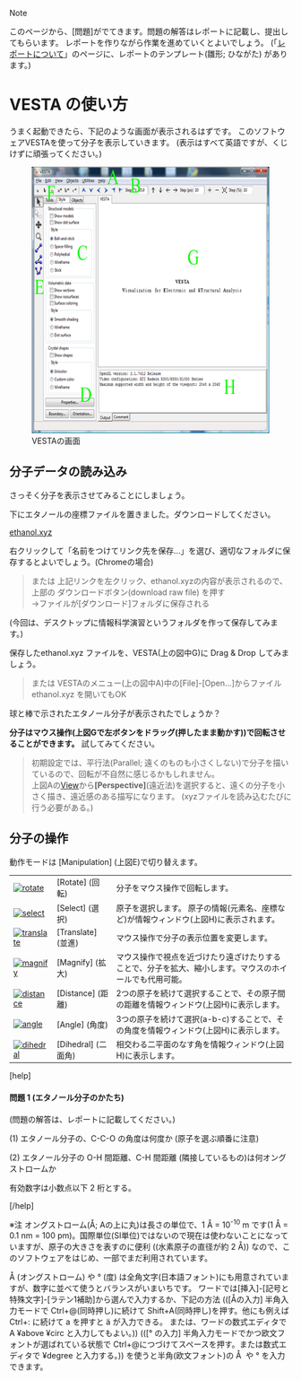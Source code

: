 >[!note]
>このページから、[問題]がでてきます。問題の解答はレポートに記載し、提出してもらいます。
>レポートを作りながら作業を進めていくとよいでしょう。
>(「<a title="レポートについて(情報科学演習)" href="http://science.shinshu-u.ac.jp/~tiiyama/?page_id=3300">レポートについて</a>」のページに、レポートのテンプレート(雛形; ひながた) があります。)

# VESTA の使い方
うまく起動できたら、下記のような画面が表示されるはずです。
このソフトウェアVESTAを使って分子を表示していきます。
(表示はすべて英語ですが、くじけずに頑張ってください。)

<figure>
  <img src="/img/window1.png" alt="" width="557" height="475"/>
  <figcaption>VESTAの画面</figcaption>
</figure>

## 分子データの読み込み
さっそく分子を表示させてみることにしましょう。  

下にエタノールの座標ファイルを置きました。ダウンロードしてください。

[ethanol.xyz](/files/ethanol.xyz)

右クリックして「名前をつけてリンク先を保存...」を選び、適切なフォルダに保存するとよいでしょう。(Chromeの場合)  
> または 上記リンクを左クリック、ethanol.xyzの内容が表示されるので、上部の ダウンロードボタン(download raw file) を押す  
> ->ファイルが[ダウンロード]フォルダに保存される

(今回は、デスクトップに情報科学演習というフォルダを作って保存してみます。)

保存したethanol.xyz ファイルを、VESTA(上の図中G)に Drag & Drop してみましょう。
> または VESTAのメニュー(上の図中A)中の[File]-[Open...]からファイル ethanol.xyz を開いてもOK

球と棒で示されたエタノール分子が表示されたでしょうか？

**分子はマウス操作(上図Gで左ボタンをドラッグ(押したまま動かす))で回転させることができます。** 試してみてください。

> 初期設定では、平行法(Parallel; 遠くのものも小さくしない)で分子を描いているので、回転が不自然に感じるかもしれません。  
> 上図Aの[View](視点)から<strong>[Perspective]</strong>(遠近法)を選択すると、遠くの分子を小さく描き、遠近感のある描写になります。
> (xyzファイルを読み込むたびに行う必要がある。)


## 分子の操作
動作モードは [Manipulation] (上図E)で切り替えます。

<table border="0">
<tbody>
<tr>
<td><a href="http://science.shinshu-u.ac.jp/~tiiyama/wp-content/uploads/2011/07/rotate1.png"><img class="alignnone size-full wp-image-6430" src="http://science.shinshu-u.ac.jp/~tiiyama/wp-content/uploads/2011/07/rotate1.png" alt="rotate" width="70" height="64" /></a></td>
<td>[Rotate]
(回転)</td>
<td>分子をマウス操作で回転します。</td>
</tr>
<tr align="left" valign="middle">
<td><a href="http://science.shinshu-u.ac.jp/~tiiyama/wp-content/uploads/2011/07/select1.png"><img class="alignnone size-full wp-image-6432" src="http://science.shinshu-u.ac.jp/~tiiyama/wp-content/uploads/2011/07/select1.png" alt="select" width="70" height="64" /></a></td>
<td>[Select]
(選択)</td>
<td>原子を選択します。
原子の情報(元素名、座標など)が情報ウィンドウ(上図H)に表示されます。</td>
</tr>
<tr align="left" valign="middle">
<td><a href="http://science.shinshu-u.ac.jp/~tiiyama/wp-content/uploads/2011/07/translate1.png"><img class="alignnone size-full wp-image-6433" src="http://science.shinshu-u.ac.jp/~tiiyama/wp-content/uploads/2011/07/translate1.png" alt="translate" width="70" height="64" /></a></td>
<td>[Translate]
(並進)</td>
<td>マウス操作で分子の表示位置を変更します。</td>
</tr>
<tr align="left" valign="middle">
<td><a href="http://science.shinshu-u.ac.jp/~tiiyama/wp-content/uploads/2011/07/magnify1.png"><img class="alignnone size-full wp-image-6434" src="http://science.shinshu-u.ac.jp/~tiiyama/wp-content/uploads/2011/07/magnify1.png" alt="magnify" width="70" height="64" /></a></td>
<td>[Magnify]
(拡大)</td>
<td>マウス操作で視点を近づけたり遠ざけたりすることで、分子を拡大、縮小します。マウスのホイールでも代用可能。</td>
</tr>
<tr align="left" valign="middle">
<td><a href="http://science.shinshu-u.ac.jp/~tiiyama/wp-content/uploads/2011/07/distance1.png"><img class="alignnone size-full wp-image-6435" src="http://science.shinshu-u.ac.jp/~tiiyama/wp-content/uploads/2011/07/distance1.png" alt="distance" width="70" height="64" /></a></td>
<td>[Distance]
(距離)</td>
<td>2つの原子を続けて選択することで、その原子間の距離を情報ウィンドウ(上図H)に表示します。</td>
</tr>
<tr align="left" valign="middle">
<td><a href="http://science.shinshu-u.ac.jp/~tiiyama/wp-content/uploads/2011/07/angle1.png"><img class="alignnone size-full wp-image-6436" src="http://science.shinshu-u.ac.jp/~tiiyama/wp-content/uploads/2011/07/angle1.png" alt="angle" width="70" height="64" /></a></td>
<td>[Angle]
(角度)</td>
<td>3つの原子を続けて選択(a-b-c)することで、その角度を情報ウィンドウ(上図H)に表示します。</td>
</tr>
<tr align="left" valign="middle">
<td><a href="http://science.shinshu-u.ac.jp/~tiiyama/wp-content/uploads/2011/07/dihedral1.png"><img class="alignnone size-full wp-image-6437" src="http://science.shinshu-u.ac.jp/~tiiyama/wp-content/uploads/2011/07/dihedral1.png" alt="dihedral" width="70" height="64" /></a></td>
<td>[Dihedral]
(二面角)</td>
<td>相交わる二平面のなす角を情報ウィンドウ(上図H)に表示します。</td>
</tr>
</tbody>
</table>
[help]
<h4><strong>問題 1</strong> (エタノール分子のかたち)</h4>
(問題の解答は、レポートに記載してください。)

(1) エタノール分子の、C-C-O の角度は何度か (原子を選ぶ順番に注意)

(2) エタノール分子の O-H 間距離、C-H 間距離 (隣接しているもの)は何オングストロームか

有効数字は小数点以下 2 桁とする。

[/help]

<a name="ang"></a>※注 オングストローム(Å; Aの上に丸)は長さの単位で、1 Å = 10<sup>-10</sup> m です(1 Å = 0.1 nm = 100 pm)。国際単位(SI単位)ではないので現在は使わないことになっていますが、原子の大きさを表すのに便利 ((水素原子の直径が約 2 Å)) なので、このソフトウェアをはじめ、一部でまだ利用されています。

Å (オングストローム) や ° (度) は全角文字(日本語フォント)にも用意されていますが、数字に並べて使うとバランスがいまいちです。
ワードでは[挿入]-[記号と特殊文字]-[ラテン1補助]から選んで入力するか、下記の方法 (([Åの入力] 半角入力モードで Ctrl+@(同時押し)に続けて Shift+A(同時押し)を押す。他にも例えば Ctrl+: に続けて a を押すと ä が入力できる。
または、ワードの数式エディタで A ¥above ¥circ と入力してもよい。)) (([° の入力] 半角入力モードでかつ欧文フォントが選ばれている状態で Ctrl+@につづけてスペースを押す。または数式エディタで ¥degree と入力する。)) を使うと半角(欧文フォント)の Å  や ° を入力できます。
